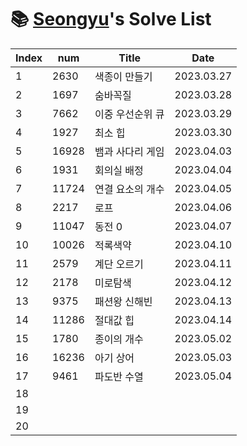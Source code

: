 # 📚 <a href="https://github.com/kimseongyu">Seongyu</a>'s Solve List

| Index | num   | Title            | Date       |
| ----- | ----- | ---------------- | ---------- |
| 1     | 2630  | 색종이 만들기    | 2023.03.27 |
| 2     | 1697  | 숨바꼭질         | 2023.03.28 |
| 3     | 7662  | 이중 우선순위 큐 | 2023.03.29 |
| 4     | 1927  | 최소 힙          | 2023.03.30 |
| 5     | 16928 | 뱀과 사다리 게임 | 2023.04.03 |
| 6     | 1931  | 회의실 배정      | 2023.04.04 |
| 7     | 11724 | 연결 요소의 개수 | 2023.04.05 |
| 8     | 2217  | 로프             | 2023.04.06 |
| 9     | 11047 | 동전 0           | 2023.04.07 |
| 10    | 10026 | 적록색약         | 2023.04.10 |
| 11    | 2579  | 계단 오르기      | 2023.04.11 |
| 12    | 2178  | 미로탐색         | 2023.04.12 |
| 13    | 9375  | 패션왕 신해빈    | 2023.04.13 |
| 14    | 11286 | 절대값 힙        | 2023.04.14 |
| 15    | 1780  | 종이의 개수      | 2023.05.02 |
| 16    | 16236 | 아기 상어        | 2023.05.03 |
| 17    | 9461  | 파도반 수열      | 2023.05.04 |
| 18    |       |                  |            |
| 19    |       |                  |            |
| 20    |       |                  |            |
